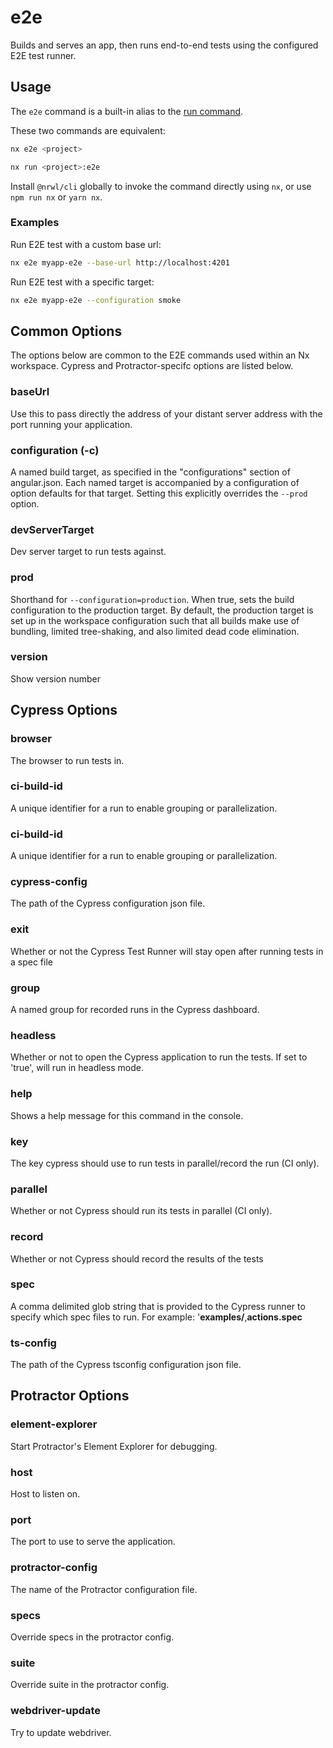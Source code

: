 # e2e

Builds and serves an app, then runs end-to-end tests using the configured E2E test runner.

## Usage

The `e2e` command is a built-in alias to the [run command](/{{framework}}/cli/run).

These two commands are equivalent:

```bash
nx e2e <project>
```

```bash
nx run <project>:e2e
```

Install `@nrwl/cli` globally to invoke the command directly using `nx`, or use `npm run nx` or `yarn nx`.

### Examples

Run E2E test with a custom base url:

```bash
nx e2e myapp-e2e --base-url http://localhost:4201
```

Run E2E test with a specific target:

```bash
nx e2e myapp-e2e --configuration smoke
```

## Common Options

The options below are common to the E2E commands used within an Nx workspace. Cypress and Protractor-specifc options are listed below.

### baseUrl

Use this to pass directly the address of your distant server address with the port running your application.

### configuration (-c)

A named build target, as specified in the "configurations" section of angular.json. Each named target is accompanied by a configuration of option defaults for that target. Setting this explicitly overrides the `--prod` option.

### devServerTarget

Dev server target to run tests against.

### prod

Shorthand for `--configuration=production`. When true, sets the build configuration to the production target. By default, the production target is set up in the workspace configuration such that all builds make use of bundling, limited tree-shaking, and also limited dead code elimination.

### version

Show version number

## Cypress Options

### browser

The browser to run tests in.

### ci-build-id

A unique identifier for a run to enable grouping or parallelization.

### ci-build-id

A unique identifier for a run to enable grouping or parallelization.

### cypress-config

The path of the Cypress configuration json file.

### exit

Whether or not the Cypress Test Runner will stay open after running tests in a spec file

### group

A named group for recorded runs in the Cypress dashboard.

### headless

Whether or not to open the Cypress application to run the tests. If set to 'true', will run in headless mode.

### help

Shows a help message for this command in the console.

### key

The key cypress should use to run tests in parallel/record the run (CI only).

### parallel

Whether or not Cypress should run its tests in parallel (CI only).

### record

Whether or not Cypress should record the results of the tests

### spec

A comma delimited glob string that is provided to the Cypress runner to specify which spec files to run. For example: '**examples/**,**actions.spec**

### ts-config

The path of the Cypress tsconfig configuration json file.

## Protractor Options

### element-explorer

Start Protractor's Element Explorer for debugging.

### host

Host to listen on.

### port

The port to use to serve the application.

### protractor-config

The name of the Protractor configuration file.

### specs

Override specs in the protractor config.

### suite

Override suite in the protractor config.

### webdriver-update

Try to update webdriver.
